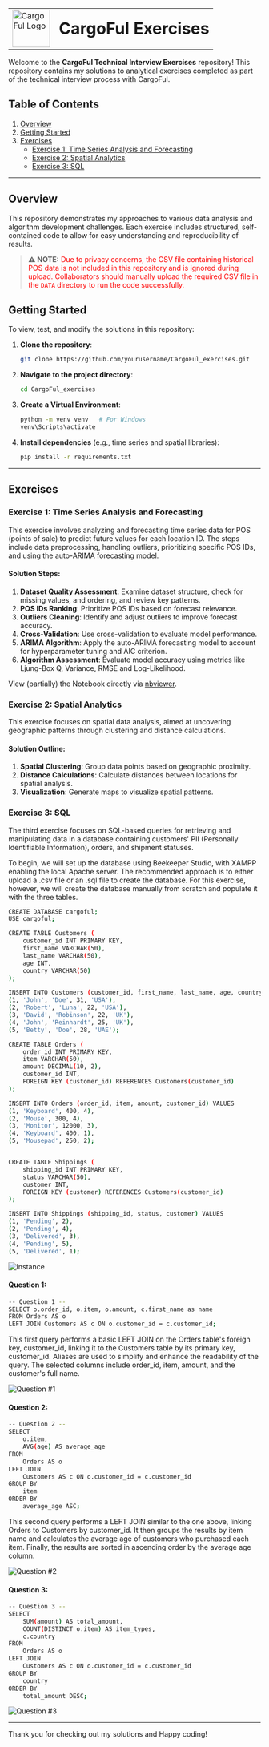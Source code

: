 <table style=" width: 100%; border-collapse: collapse;">
  <tr>
    <td style="vertical-align: middle;">
      <img src="./Assets/logo_1.png" alt="CargoFul Logo" width="75">
    </td>
    <td style="vertical-align: middle; padding-left: 10px;">
      <h1 style="display: inline; font-size: 2em; font-weight: bold; margin: 0;">CargoFul Exercises</h1>
    </td>
  </tr>
</table>

Welcome to the **CargoFul Technical Interview Exercises** repository! This repository contains my solutions to analytical exercises completed as part of the technical interview process with CargoFul.

## Table of Contents
1. [Overview](#overview)
2. [Getting Started](#getting-started)
3. [Exercises](#exercises)
    - [Exercise 1: Time Series Analysis and Forecasting](#exercise-1-time-series-analysis-and-forecasting)
    - [Exercise 2: Spatial Analytics](#exercise-2-spatial-analytics)
    - [Exercise 3: SQL](#exercise-3-sql)
---

## Overview

This repository demonstrates my approaches to various data analysis and algorithm development challenges. Each exercise includes structured, self-contained code to allow for easy understanding and reproducibility of results.

> **⚠️ NOTE:** <span style="color: red;">Due to privacy concerns, the CSV file containing historical POS data is not included in this repository and is ignored during upload. Collaborators should manually upload the required CSV file in the `DATA` directory to run the code successfully.</span>

## Getting Started

To view, test, and modify the solutions in this repository:

1. **Clone the repository**:
    ```bash
    git clone https://github.com/yourusername/CargoFul_exercises.git
    ```
2. **Navigate to the project directory**:
    ```bash
    cd CargoFul_exercises
    ```
3. **Create a Virtual Environment**:
    ```bash
    python -m venv venv   # For Windows
    venv\Scripts\activate
    ```
4. **Install dependencies** (e.g., time series and spatial libraries):
    ```bash
    pip install -r requirements.txt
    ```

---

## Exercises

### Exercise 1: Time Series Analysis and Forecasting

This exercise involves analyzing and forecasting time series data for POS (points of sale) to predict future values for each location ID. The steps include data preprocessing, handling outliers, prioritizing specific POS IDs, and using the auto-ARIMA forecasting model.

#### Solution Steps:
1. **Dataset Quality Assessment**: Examine dataset structure, check for missing values, and ordering, and review key patterns.
2. **POS IDs Ranking**: Prioritize POS IDs based on forecast relevance.
3. **Outliers Cleaning**: Identify and adjust outliers to improve forecast accuracy.
4. **Cross-Validation**: Use cross-validation to evaluate model performance.
5. **ARIMA Algorithm**: Apply the auto-ARIMA forecasting model to account for hyperparameter tuning and AIC criterion.
6. **Algorithm Assessment**: Evaluate model accuracy using metrics like Ljung-Box Q, Variance, RMSE and Log-Likelihood.

View (partially) the Notebook directly via [nbviewer](https://nbviewer.org/github/AtlasAnatomy/CargoFul_exercises/blob/main/Time_series_POS.ipynb).

### Exercise 2: Spatial Analytics

This exercise focuses on spatial data analysis, aimed at uncovering geographic patterns through clustering and distance calculations.

#### Solution Outline:
1. **Spatial Clustering**: Group data points based on geographic proximity.
2. **Distance Calculations**: Calculate distances between locations for spatial analysis.
3. **Visualization**: Generate maps to visualize spatial patterns.

### Exercise 3: SQL

The third exercise focuses on SQL-based queries for retrieving and manipulating data in a database containing customers' PII (Personally Identifiable Information), orders, and shipment statuses.

To begin, we will set up the database using Beekeeper Studio, with XAMPP enabling the local Apache server. The recommended approach is to either upload a .csv file or an .sql file to create the database. 
For this exercise, however, we will create the database manually from scratch and populate it with the three tables.
```bash
CREATE DATABASE cargoful;
USE cargoful;

CREATE TABLE Customers (
    customer_id INT PRIMARY KEY,
    first_name VARCHAR(50),
    last_name VARCHAR(50),
    age INT,
    country VARCHAR(50)
);

INSERT INTO Customers (customer_id, first_name, last_name, age, country) VALUES
(1, 'John', 'Doe', 31, 'USA'),
(2, 'Robert', 'Luna', 22, 'USA'),
(3, 'David', 'Robinson', 22, 'UK'),
(4, 'John', 'Reinhardt', 25, 'UK'),
(5, 'Betty', 'Doe', 28, 'UAE');

CREATE TABLE Orders (
    order_id INT PRIMARY KEY,
    item VARCHAR(50),
    amount DECIMAL(10, 2),
    customer_id INT,
    FOREIGN KEY (customer_id) REFERENCES Customers(customer_id)
);

INSERT INTO Orders (order_id, item, amount, customer_id) VALUES
(1, 'Keyboard', 400, 4),
(2, 'Mouse', 300, 4),
(3, 'Monitor', 12000, 3),
(4, 'Keyboard', 400, 1),
(5, 'Mousepad', 250, 2);


CREATE TABLE Shippings (
    shipping_id INT PRIMARY KEY,
    status VARCHAR(50),
    customer INT,
    FOREIGN KEY (customer) REFERENCES Customers(customer_id)
);

INSERT INTO Shippings (shipping_id, status, customer) VALUES
(1, 'Pending', 2),
(2, 'Pending', 4),
(3, 'Delivered', 3),
(4, 'Pending', 5),
(5, 'Delivered', 1);
```
<img src="./Assets/Create_instance.png" alt="Instance">

#### Question 1:
```bash
-- Question 1 --
SELECT o.order_id, o.item, o.amount, c.first_name as name
FROM Orders AS o
LEFT JOIN Customers AS c ON o.customer_id = c.customer_id;
```
This first query performs a basic LEFT JOIN on the Orders table's foreign key, customer_id, linking it to the Customers table by its primary key, customer_id. 
Aliases are used to simplify and enhance the readability of the query. 
The selected columns include order_id, item, amount, and the customer's full name.

<img src="./Assets/Question1.png" alt="Question #1">

#### Question 2:
```bash
-- Question 2 --
SELECT
    o.item,
    AVG(age) AS average_age
FROM
    Orders AS o
LEFT JOIN
    Customers AS c ON o.customer_id = c.customer_id
GROUP BY
    item
ORDER BY
    average_age ASC;
```
This second query performs a LEFT JOIN similar to the one above, linking Orders to Customers by customer_id. It then groups the results by item name and calculates the average age of customers who purchased each item. 
Finally, the results are sorted in ascending order by the average age column.

<img src="./Assets/Question2.png" alt="Question #2">

#### Question 3:
```bash
-- Question 3 --
SELECT
    SUM(amount) AS total_amount,
    COUNT(DISTINCT o.item) AS item_types,
    c.country
FROM
    Orders AS o
LEFT JOIN
    Customers AS c ON o.customer_id = c.customer_id
GROUP BY
    country
ORDER BY
    total_amount DESC;
```

<img src="./Assets/Question3.png" alt="Question #3">

---

Thank you for checking out my solutions and Happy coding!
